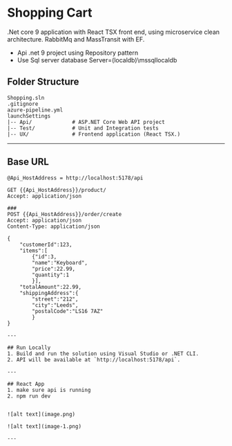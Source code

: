 
# Shopping Cart

.Net core 9 application with React TSX front end, using microservice clean architecture.
RabbitMq and MassTransit with EF.
- Api .net 9 project using Repository pattern
- Use Sql server database Server=(localdb)\\mssqllocaldb  

## Folder Structure
```
Shopping.sln 
.gitignore  
azure-pipeline.yml
launchSettings 
|-- Api/             # ASP.NET Core Web API project
|-- Test/            # Unit and Integration tests
|-- UX/              # Frontend application (React TSX.)
```

---

 

## Base URL
```
@Api_HostAddress = http://localhost:5178/api

GET {{Api_HostAddress}}/product/
Accept: application/json

###
POST {{Api_HostAddress}}/order/create
Accept: application/json
Content-Type: application/json

{
    "customerId":123,
    "items":[
        {"id":3,
        "name":"Keyboard",
        "price":22.99,
        "quantity":1
        }],
    "totalAmount":22.99,
    "shippingAddress":{
        "street":"212",
        "city":"Leeds",
        "postalCode":"LS16 7AZ"
        }
}
   
---

## Run Locally
1. Build and run the solution using Visual Studio or .NET CLI.
2. API will be available at `http://localhost:5178/api`.

---

## React App 
1. make sure api is running
2. npm run dev

 
![alt text](image.png)

![alt text](image-1.png)

---